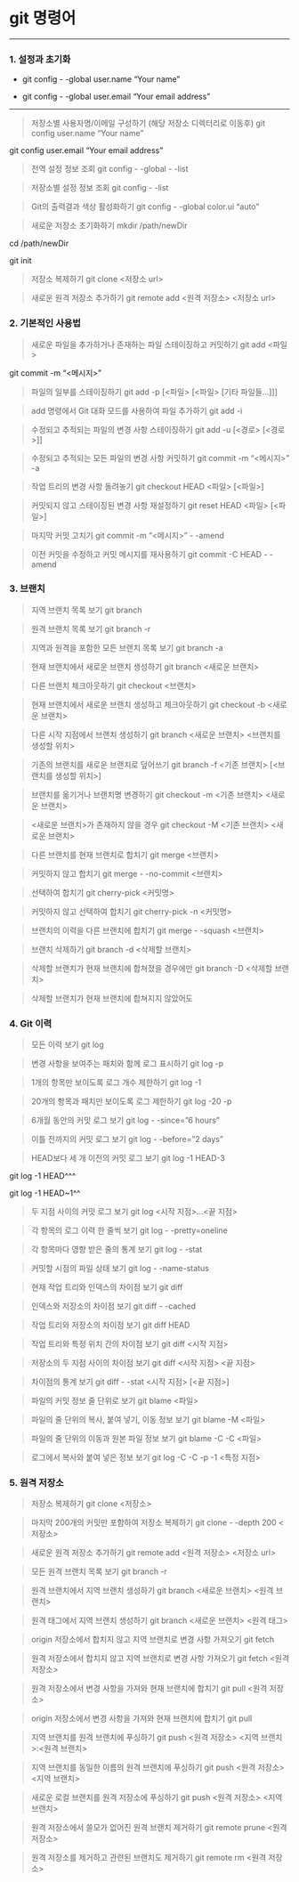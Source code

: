 # git 명령어
---
### 1. 설정과 초기화
 * git config - -global user.name “Your name”
 
 * git config - -global user.email “Your email address”
 
 ---
> 저장소별 사용자명/이메일 구성하기 (해당 저장소 디렉터리로 이동후)
git config user.name “Your name”

git config user.email “Your email address”

> 전역 설정 정보 조회
git config - -global - -list

> 저장소별 설정 정보 조회
git config - -list

> Git의 출력결과 색상 활성화하기
git config - -global color.ui “auto”

> 새로운 저장소 초기화하기
mkdir /path/newDir

cd /path/newDir

git init

> 저장소 복제하기
git clone <저장소 url>

> 새로운 원격 저장소 추가하기
git remote add <원격 저장소> <저장소 url>

### 2. 기본적인 사용법
> 새로운 파일을 추가하거나 존재하는 파일 스테이징하고 커밋하기
git add <파일>

git commit -m “<메시지>”

> 파일의 일부를 스테이징하기
git add -p [<파일> [<파일> [기타 파일들…]]]

> add 명령에서 Git 대화 모드를 사용하여 파일 추가하기
git add -i

> 수정되고 추적되는 파일의 변경 사항 스테이징하기
git add -u [<경로> [<경로>]]

> 수정되고 추적되는 모든 파일의 변경 사항 커밋하기
git commit -m “<메시지>” -a

> 작업 트리의 변경 사항 돌려놓기
git checkout HEAD <파일> [<파일>]

> 커밋되지 않고 스테이징된 변경 사항 재설정하기
git reset HEAD <파일> [<파일>]

> 마지막 커밋 고치기
git commit -m “<메시지>” - -amend

> 이전 커밋을 수정하고 커밋 메시지를 재사용하기
git commit -C HEAD - -amend

### 3. 브랜치
> 지역 브랜치 목록 보기
git branch

> 원격 브랜치 목록 보기
git branch -r

> 지역과 원격을 포함한 모든 브랜치 목록 보기
git branch -a

> 현재 브랜치에서 새로운 브랜치 생성하기
git branch <새로운 브랜치>

> 다른 브랜치 체크아웃하기
git checkout <브랜치>

> 현재 브랜치에서 새로운 브랜치 생성하고 체크아웃하기
git checkout -b <새로운 브랜치>

> 다른 시작 지점에서 브랜치 생성하기
git branch <새로운 브랜치> <브랜치를 생성할 위치>

> 기존의 브랜치를 새로운 브랜치로 덮어쓰기
git branch -f <기존 브랜치> [<브랜치를 생성할 위치>]

> 브랜치를 옮기거나 브랜치명 변경하기
git checkout -m <기존 브랜치> <새로운 브랜치>

> <새로운 브랜치>가 존재하지 않을 경우
git checkout -M <기존 브랜치> <새로운 브랜치>

> 다른 브랜치를 현재 브랜치로 합치기
git merge <브랜치>

> 커밋하지 않고 합치기
git merge - -no-commit <브랜치>

> 선택하여 합치기
git cherry-pick <커밋명>

> 커밋하지 않고 선택하여 합치기
git cherry-pick -n <커밋명>

> 브랜치의 이력을 다른 브랜치에 합치기
git merge - -squash <브랜치>

> 브랜치 삭제하기
git branch -d <삭제할 브랜치>

> 삭제할 브랜치가 현재 브랜치에 합쳐졌을 경우에만
git branch -D <삭제할 브랜치>

> 삭제할 브랜치가 현재 브랜치에 합쳐지지 않았어도

### 4. Git 이력
> 모든 이력 보기
git log

> 변경 사항을 보여주는 패치와 함께 로그 표시하기
git log -p

> 1개의 항목만 보이도록 로그 개수 제한하기
git log -1

> 20개의 항목과 패치만 보이도록 로그 제한하기
git log -20 -p

> 6개월 동안의 커밋 로그 보기
git log - -since=”6 hours”

> 이틀 전까지의 커밋 로그 보기
git log - -before=”2 days”

> HEAD보다 세 개 이전의 커밋 로그 보기
git log -1 HEAD-3

git log -1 HEAD^^^

git log -1 HEAD~1^^

> 두 지점 사이의 커밋 로그 보기
git log <시작 지점>…<끝 지점>

> 각 항목의 로그 이력 한 줄씩 보기
git log - -pretty=oneline

> 각 항목마다 영향 받은 줄의 통계 보기
git log - -stat

> 커밋할 시점의 파일 상태 보기
git log - -name-status

> 현재 작업 트리와 인덱스의 차이점 보기
git diff

> 인덱스와 저장소의 차이점 보기
git diff - -cached

> 작업 트리와 저장소의 차이점 보기
git diff HEAD

> 작업 트리와 특정 위치 간의 차이점 보기
git diff <시작 지점>

> 저장소의 두 지점 사이의 차이점 보기
git diff <시작 지점> <끝 지점>

> 차이점의 통계 보기
git diff - -stat <시작 지점> [<끝 지점>]

> 파일의 커밋 정보 줄 단위로 보기
git blame <파일>

> 파일의 줄 단위의 복사, 붙여 넣기, 이동 정보 보기
git blame -M <파일>

> 파일의 줄 단위의 이동과 원본 파일 정보 보기
git blame -C -C <파일>

> 로그에서 복사와 붙여 넣은 정보 보기
git log -C -C -p -1 <특정 지점>

### 5. 원격 저장소
> 저장소 복제하기
git clone <저장소>

> 마지막 200개의 커밋만 포함하여 저장소 복제하기
git clone - -depth 200 <저장소>

> 새로운 원격 저장소 추가하기
git remote add <원격 저장소> <저장소 url>

> 모든 원격 브랜치 목록 보기
git branch -r

> 원격 브랜치에서 지역 브랜치 생성하기
git branch <새로운 브랜치> <원격 브랜치>

> 원격 태그에서 지역 브랜치 생성하기
git branch <새로운 브랜치> <원격 태그>

> origin 저장소에서 합치지 않고 지역 브랜치로 변경 사항 가져오기
git fetch

> 원격 저장소에서 합치지 않고 지역 브랜치로 변경 사항 가져오기
git fetch <원격 저장소>

> 원격 저장소에서 변경 사항을 가져와 현재 브랜치에 합치기
git pull <원격 저장소>

> origin 저장소에서 변경 사항을 가져와 현재 브랜치에 합치기
git pull

> 지역 브랜치를 원격 브랜치에 푸싱하기
git push <원격 저장소> <지역 브랜치>:<원격 브랜치>

> 지역 브랜치를 동일한 이름의 원격 브랜치에 푸싱하기
git push <원격 저장소> <지역 브랜치>

> 새로운 로컬 브랜치를 원격 저장소에 푸싱하기
git push <원격 저장소> <지역 브랜치>

> 원격 저장소에서 쓸모가 없어진 원격 브랜치 제거하기
git remote prune <원격 저장소>

> 원격 저장소를 제거하고 관련된 브랜치도 제거하기
git remote rm <원격 저장소>
